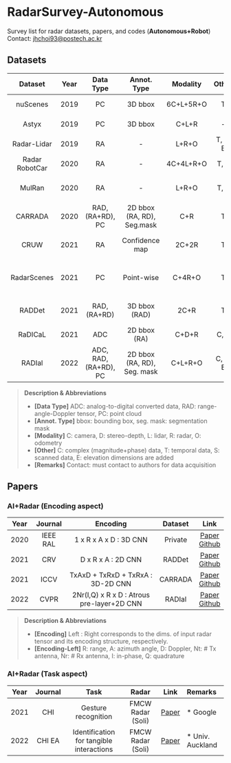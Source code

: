 <!--Overview-->
# RadarSurvey-Autonomous
Survey list for radar datasets, papers, and codes (**Autonomous+Robot**)  
Contact: jhchoi93@postech.ac.kr

<!--Dataset-->
## Datasets
| Dataset | Year | Data Type | Annot. Type | Modality | Other | Link | Remarks |
| :----: | :----: | :----: | :----: | :----: | :----: | :----: | :---- |
| nuScenes | 2019 | PC | 3D bbox | 6C+L+5R+O | T | [Paper](https://openaccess.thecvf.com/content_CVPR_2020/papers/Caesar_nuScenes_A_Multimodal_Dataset_for_Autonomous_Driving_CVPR_2020_paper.pdf)<br> [Website](https://www.nuscenes.org/) | * Motional<br> * 23 Class |
| Astyx | 2019 | PC | 3D bbox | C+L+R | - | [Paper](https://ieeexplore.ieee.org/document/8904734)<br> [Github](https://github.com/under-the-radar/radar_dataset_astyx) | * Astyx<br> * 7 Class |
| Radar-Lidar | 2019 | RA | - | L+R+O | T, S, E | [Website](https://sites.google.com/view/dgbicra2019-radar-lidar) | * KAIST<br> * Contact |
| Radar RobotCar | 2020 | RA | - | 4C+4L+R+O | T, S | [Paper](https://arxiv.org/pdf/1909.01300.pdf)<br> [Website](https://oxford-robotics-institute.github.io/radar-robotcar-dataset/documentation) | * Oxford Univ. |
| MulRan | 2020 | RA | - | L+R+O | T, S | [Paper](https://rpm.snu.ac.kr/publications/gskim-2020-icra.pdf)<br> [Website](https://sites.google.com/view/mulran-pr/home) | * Seoul Nat. Univ.<br> * Contact |
| CARRADA | 2020 | RAD, (RA+RD), PC | 2D bbox (RA, RD), Seg.mask | C+R | T | [Paper](https://arxiv.org/pdf/2005.01456.pdf)<br> [Github](https://github.com/valeoai/carrada_dataset) | * Valeo AI<br> * 3 Class |
| CRUW | 2021 | RA | Confidence map | 2C+2R | T | [Paper](https://openaccess.thecvf.com/content/WACV2021/papers/Wang_RODNet_Radar_Object_Detection_Using_Cross-Modal_Supervision_WACV_2021_paper.pdf)<br> [Website](https://www.cruwdataset.org/home) | * Univ. Washington<br> * 3 Class |
| RadarScenes | 2021 | PC | Point-wise | C+4R+O | T | [Paper](https://arxiv.org/pdf/2104.02493.pdf)<br> [Website](https://radar-scenes.com/) | * Mercedes-Benz AG<br> * 11 Class |
| RADDet | 2021 | RAD, (RA+RD) | 3D bbox (RAD) | 2C+R | T | [Paper](https://arxiv.org/pdf/2105.00363.pdf)<br> [Github](https://github.com/ZhangAoCanada/RADDet) | * Univ. Ottawa<br> * 6 Class |
| RaDICaL | 2021 | ADC | 2D bbox (RA) | C+D+R | C, T | [Paper](https://ieeexplore.ieee.org/document/9361086)<br> [Website](https://publish.illinois.edu/radicaldata/) | * UIUC |
| RADIal | 2022 | ADC, RAD, (RA+RD), PC | 2D bbox (RA, RD), Seg. mask | C+L+R+O | C, T, E | [Paper](https://arxiv.org/pdf/2112.10646.pdf)<br> [Github](https://github.com/valeoai/RADIal) | * Valeo AI<br> * 1 Class |

> **Description & Abbreviations**
> * **[Data Type]** ADC: analog-to-digital converted data, RAD: range-angle-Doppler tensor, PC: point cloud
> * **[Annot. Type]** bbox: bounding box, seg. mask: segmentation mask
> * **[Modality]** C: camera, D: stereo-depth, L: lidar, R: radar, O: odometry
> * **[Other]** C: complex (magnitude+phase) data, T: temporal data, S: scanned data, E: elevation dimensions are added
> * **[Remarks]** Contact: must contact to authors for data acquisition

<!--Paper-->
## Papers
### AI+Radar (Encoding aspect)
| Year | Journal | Encoding | Dataset | Link |
| :----: | :----: | :----: | :----: | :----: |
| 2020 | IEEE RAL | 1 x R x A x D : 3D CNN | Private | [Paper](https://arxiv.org/pdf/2004.12165.pdf)<br> [Github](https://github.com/tudelft-iv/RTCnet/blob/master/README.md) | 
| 2021 | CRV | D x R x A : 2D CNN | RADDet | [Paper](https://arxiv.org/pdf/2105.00363.pdf)<br> [Github](https://github.com/ZhangAoCanada/RADDet) | 
| 2021 | ICCV | TxAxD + TxRxD + TxRxA : 3D-2D CNN  | CARRADA | [Paper](https://openaccess.thecvf.com/content/ICCV2021/papers/Ouaknine_Multi-View_Radar_Semantic_Segmentation_ICCV_2021_paper.pdf)<br> [Github](https://github.com/valeoai/MVRSS) | 
| 2022 | CVPR | 2Nr(I,Q) x R x D : Atrous pre-layer+2D CNN  | RADIal | [Paper](https://arxiv.org/pdf/2112.10646.pdf)<br> [Github](https://github.com/valeoai/radial) | 

> **Description & Abbreviations**
> * **[Encoding]** Left : Right corresponds to the dims. of input radar tensor and its encoding structure, respectively.
> * **[Encoding-Left]** R: range, A: azimuth angle, D: Doppler, Nt: # Tx antenna, Nr: # Rx antenna, I: in-phase, Q: quadrature

### AI+Radar (Task aspect)
| Year | Journal | Task | Radar | Link | Remarks |
| :----: | :----: | :----: | :----: | :----: | :---- |
| 2021 | CHI | Gesture recognition | FMCW Radar (Soli) | [Paper](https://dl.acm.org/doi/abs/10.1145/3411764.3445367) | * Google |
| 2022 | CHI EA | Identification for tangible interactions | FMCW Radar (Soli) | [Paper](https://dl.acm.org/doi/abs/10.1145/3491101.3519808) | * Univ. Auckland |

